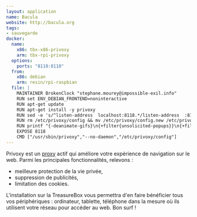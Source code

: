 ```yaml
---
layout: application
name: Bacula
website: http://bacula.org
tags:
- sauvegarde
docker:
  name:
    x86: tbx-x86-privoxy
    arm: tbx-rpi-privoxy
  options:
    ports: "8118:8118"
  from:
    x86: debian
    arm: resin/rpi-raspbian
  file: |
    MAINTAINER BrokenClock "stephane.mourey@impossible-exil.info"
    RUN set ENV_DEBIAN_FRONTEND=noninteractive
    RUN apt-get update
    RUN apt-get install -y privoxy
    RUN sed -e 's/^listen-address  localhost:8118.*/listen-address  :8118/' /etc/privoxy/config >/etc/privoxy/config.new
    RUN rm /etc/privoxy/config && mv /etc/privoxy/config.new /etc/privoxy/config
    RUN printf "{-deanimate-gifs}\n{+filter{unsolicited-popups}}\n{+filter{banners-by-link}}\n{+filter{google}}\n{+filter{yahoo}}\n{+filter{msn}}\n" >>/etc/privoxy/user.action
    EXPOSE 8118
    CMD ["/usr/sbin/privoxy","--no-daemon","/etc/privoxy/config"]
---
```

Privoxy est un [proxy](https://fr.wikipedia.org/wiki/Proxy) actif qui améliore votre expérience de navigation sur le web. Parmi les principales fonctionnalités, relevons :

- meilleure protection de la vie privée,
- suppression de publicités,
- limitation des cookies.

L'installation sur la TreasureBox vous permettra d'en faire bénéficier tous vos périphériques : ordinateur, tablette, téléphone dans la mesure où ils utilisent votre réseau pour accéder au web. Bon surf !
